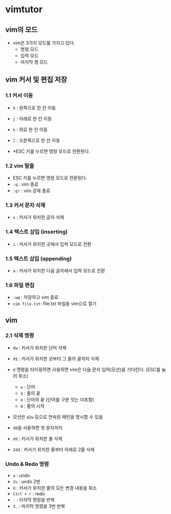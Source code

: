 # vimtutor

## vim의 모드

- vim은 3가지 모드를 가지고 있다.
  - 명령 모드
  - 입력 모드
  - 마지막 행 모드

## vim 커서 및 편집 저장

### 1.1 커서 이동

- `h` : 왼쪽으로 한 칸 이동
- `j` : 아래로 한 칸 이동
- `k` : 위로 한 칸 이동
- `l` : 오른쪽으로 한 칸 이동

- *ESC 키를 누르면 명령 모드로 전환된다.

### 1.2 vim 탈출

- ESC 키를 누르면 명령 모드로 전환된다.
- `:q` : vim 종료
- `:q!` : vim 강제 종료

### 1.3 커서 문자 삭제

- `x` : 커서가 위치한 글자 삭제

### 1.4 텍스트 삽입 (inserting)

- `i` : 커서가 위치한 곳에서 입력 모드로 전환

### 1.5 텍스트 삽입 (appending)

- `a` : 커서가 위치한 다음 글자에서 입력 모드로 전환

### 1.6 파일 편집

- `:wq` : 저장하고 vim 종료
- `vim file.txt`: file.txt 파일을 vim으로 열기

## vim

### 2.1 삭제 명령

- `dw` : 커서가 위치한 단어 삭제
- `d$` : 커서가 위치한 곳부터 그 줄의 끝까지 삭제
- `d` 명령을 타이핑하면 사용하면 vim은 다음 문자 입력(모션)을 기다린다. (ESC를 눌러 취소)
  - `w` : 단어
  - `$` : 줄의 끝
  - `e` : 단어의 끝 (단어를 구분 짓는 미포함)
  - `0` : 줄의 시작

- 모션은 `d2w` 등으로 연속된 패턴을 명시할 수 있음
- `d0`을 사용하면 첫 문자까지
- `dd` : 커서가 위치한 줄 삭제
- `2dd` : 커서가 위치한 줄부터 아래로 2줄 삭제

### Undo & Redo 명령

- `u` : undo 
- `2u` : undo 2번
- `U` : 커서가 위치한 줄의 모든 변경 내용을 취소
- `Ctrl + r` : redo
- `.` : 마지막 명령을 반복
- `3.` : 마지막 명령을 3번 반복
